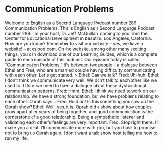 # Communication Problems

Welcome to English as a Second Language Podcast number 289: Communication Problems.  This is English as a Second Language Podcast number 289.  I'm your host, Dr. Jeff McQuillan, coming to you from the Center for Educational Development in beautiful Los Angeles, California.  How are you today?  Remember to visit our website – yes, we have a website! – at eslpod.com.  On the website, among other many exciting things, you can download one of our Learning Guides, which is a complete guide to each episode of this podcast.  Our episode today is called “Communication Problems.”  It's between two people – a dialogue between Ethel and Fred, who are a married couple having difficulty communicating with each other.  Let's get started.  > Ethel:  Can we talk?  Fred:  Uh-huh.  Ethel:  I don’t think we communicate very well.  We don’t talk to each other like we used to.  I think we need to have a dialogue about these dysfunctional communication patterns.    Fred:  Hmm.  Ethel:  I think we need to work on our relationship.  We have a strong foundation, but we have problems relating to each other.  Oprah says...  Fred:  Hold on!  Is this something you saw on the Oprah show?  Ethel:  Well, yes, it is.  Oprah did a show about how couples grow apart after years of being together, and good communication is the cornerstone of a good relationship.  Being a sympathetic listener and validating each other’s feelings are very important.    Fred:  Stop right there.  I’ll make you a deal.  I’ll communicate more with you, but you have to promise not to bring up Oprah again.  I don’t want a talk show host telling me how to run my life. 